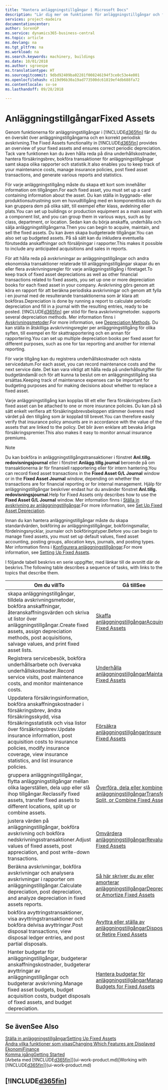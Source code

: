 ```yaml
---
title: "Hantera anläggningstillgångar | Microsoft Docs"
description: "Lär dig mer om funktionen för anläggningstillgångar och få en översikt över hur du arbetar med anläggningstillgångar."
services: project-madeira
documentationcenter: 
author: SorenGP
ms.service: dynamics365-business-central
ms.topic: article
ms.devlang: na
ms.tgt_pltfrm: na
ms.workload: na
ms.search.keywords: machinery, buildings
ms.date: 10/01/2018
ms.author: sgroespe
ms.translationtype: HT
ms.sourcegitcommit: 9dbd92409ba02281f008246194f3ce0c53e4e001
ms.openlocfilehash: e119d96b30a19ad773500dc61819ef4db688fa72
ms.contentlocale: sv-se
ms.lasthandoff: 09/28/2018

---
```

# <a name="fixed-assets"></a><span data-ttu-id="a2c60-103">Anläggningstillgångar</span><span class="sxs-lookup"><span data-stu-id="a2c60-103">Fixed Assets</span></span>
<span data-ttu-id="a2c60-104">Genom funktionerna för anläggningstillgångar i [!INCLUDE[d365fin](includes/d365fin_md.md)] får du en översikt över anläggningstillgångarna och en korrekt periodisk avskrivning.</span><span class="sxs-lookup"><span data-stu-id="a2c60-104">The Fixed Assets functionality in [!INCLUDE[d365fin](includes/d365fin_md.md)] provides an overview of your fixed assets and ensures correct periodic depreciation.</span></span> <span data-ttu-id="a2c60-105">Tack vare funktionen kan du även hålla reda på dina underhållskostnader, hantera försäkringsbrev, bokföra transaktioner för anläggningstillgångar samt skapa olika rapporter och statistik.</span><span class="sxs-lookup"><span data-stu-id="a2c60-105">It also enables you to keep track of your maintenance costs, manage insurance policies, post fixed asset transactions, and generate various reports and statistics.</span></span>

<span data-ttu-id="a2c60-106">För varje anläggningstillgång måste du skapa ett kort som innehåller information om tillgången.</span><span class="sxs-lookup"><span data-stu-id="a2c60-106">For each fixed asset, you must set up a card containing information about the asset.</span></span> <span data-ttu-id="a2c60-107">Du kan ställa in byggnads- eller produktionsutrustning som en huvudtillgång med en komponentlista och du kan gruppera dem på olika sätt, till exempel efter klass, avdelning eller plats.</span><span class="sxs-lookup"><span data-stu-id="a2c60-107">You can set up buildings or production equipment as a main asset with a component list, and you can group them in various ways, such as by class, department, or location.</span></span> <span data-ttu-id="a2c60-108">Sedan kan du börja anskaffa, underhålla och sälja anläggningstillgångarna.</span><span class="sxs-lookup"><span data-stu-id="a2c60-108">Then you can begin to acquire, maintain, and sell the fixed assets.</span></span> <span data-ttu-id="a2c60-109">Du kan även skapa budgeterade tillgångar.</span><span class="sxs-lookup"><span data-stu-id="a2c60-109">You can also set up budgeted assets.</span></span> <span data-ttu-id="a2c60-110">På så sätt kan du inkludera eventuella förutsedda anskaffningar och försäljningar i rapporter.</span><span class="sxs-lookup"><span data-stu-id="a2c60-110">This makes it possible to include any anticipated acquisitions and sales in reports.</span></span>

<span data-ttu-id="a2c60-111">För att hålla reda på avskrivningar av anläggningstillgångar och andra ekonomiska transaktioner relaterade till anläggningstillgångar skapar du en eller flera avskrivningsregler för varje anläggningstillgång i företaget.</span><span class="sxs-lookup"><span data-stu-id="a2c60-111">To keep track of fixed asset depreciations as well as other financial transactions related to fixed assets, you set up one or more depreciation books for each fixed asset in your company.</span></span> <span data-ttu-id="a2c60-112">Avskrivning görs genom att köra en rapport för att beräkna periodiska avskrivningar och genom att fylla i en journal med de resulterande transaktionerna som är klara att bokföras.</span><span class="sxs-lookup"><span data-stu-id="a2c60-112">Depreciation is done by running a report to calculate periodic depreciation and fill in a journal with the resulting entries, ready to be posted.</span></span> [!INCLUDE[d365fin](includes/d365fin_md.md)] <span data-ttu-id="a2c60-113">ger stöd för flera avskrivningmetoder.</span><span class="sxs-lookup"><span data-stu-id="a2c60-113"> supports several depreciation methods.</span></span> <span data-ttu-id="a2c60-114">Mer information finns i [Avskrivningsmetoder](fa-depreciation-methods.md).</span><span class="sxs-lookup"><span data-stu-id="a2c60-114">For more information, see [Depreciation Methods](fa-depreciation-methods.md).</span></span> <span data-ttu-id="a2c60-115">Du kan ställa in åtskilliga avskrivningsregler per anläggningstillgång för olika syften, till exempel en för skattrapportering och en annan för rapportering.</span><span class="sxs-lookup"><span data-stu-id="a2c60-115">You can set up multiple depreciation books per fixed asset for different purposes, such as one for tax reporting and another for internal reporting.</span></span>

<span data-ttu-id="a2c60-116">För varje tillgång kan du registrera underhållskostnader och nästa servicedatum.</span><span class="sxs-lookup"><span data-stu-id="a2c60-116">For each asset, you can record maintenance costs and the next service date.</span></span> <span data-ttu-id="a2c60-117">Det kan vara viktigt att hålla reda på underhållsutgifter för budgetändamål och för att kunna ta beslut om en anläggningstillgång ska ersättas.</span><span class="sxs-lookup"><span data-stu-id="a2c60-117">Keeping track of maintenance expenses can be important for budgeting purposes and for making decisions about whether to replace a fixed asset.</span></span>

<span data-ttu-id="a2c60-118">Varje anläggningstillgång kan kopplas till ett eller flera försäkringsbrev.</span><span class="sxs-lookup"><span data-stu-id="a2c60-118">Each fixed asset can be attached to one or more insurance policies.</span></span> <span data-ttu-id="a2c60-119">Du kan på så sätt enkelt verifiera att försäkringsbrevsbeloppen stämmer överens med värdet på den tillgång som är kopplad till brevet.</span><span class="sxs-lookup"><span data-stu-id="a2c60-119">You can therefore easily verify that insurance policy amounts are in accordance with the value of the assets that are linked to the policy.</span></span> <span data-ttu-id="a2c60-120">Det blir även enklare att bevaka årliga försäkringspremier.</span><span class="sxs-lookup"><span data-stu-id="a2c60-120">This also makes it easy to monitor annual insurance premiums.</span></span>

> [!NOTE]  
>   <span data-ttu-id="a2c60-121">Du kan bokföra in anläggningstillgångstransaktioner i fönstret **Anl.tillg. redovisningsjournal** eller i fönstret **Anlägg.tillg.journal** beroende på om transaktionerna är för finansiell rapportering eller för intern hantering.</span><span class="sxs-lookup"><span data-stu-id="a2c60-121">You can record fixed asset transactions in the **Fixed Asset G/L Journal** window or in the **Fixed Asset Journal** window, depending on whether the transactions are for financial reporting or for internal management.</span></span> <span data-ttu-id="a2c60-122">Hjälp för anläggningstillgångar beskriver endast hur du använder fönstret **Anl.tillg. redovisningsjournal**.</span><span class="sxs-lookup"><span data-stu-id="a2c60-122">Help for Fixed Assets only describes how to use the **Fixed Asset G/L Journal** window.</span></span> <span data-ttu-id="a2c60-123">Mer information finns i [Ställa in avskrivning av anläggningstillgångar](fa-how-setup-depreciation.md).</span><span class="sxs-lookup"><span data-stu-id="a2c60-123">For more information, see [Set Up Fixed Asset Depreciation](fa-how-setup-depreciation.md).</span></span>

<span data-ttu-id="a2c60-124">Innan du kan hantera anläggningstillgångar måste du skapa standardvärden, bokföring av anläggningstillgångar, bokföringsmallar, fördelningsnycklar, journaler och bokföringstyper.</span><span class="sxs-lookup"><span data-stu-id="a2c60-124">Before you can begin to manage fixed assets, you must set up default values, fixed asset accounting, posting groups, allocation keys, journals, and posting types.</span></span> <span data-ttu-id="a2c60-125">Mer information finns i [Konfigurera anläggningstillgångar](fa-setup.md).</span><span class="sxs-lookup"><span data-stu-id="a2c60-125">For more information, see [Setting Up Fixed Assets](fa-setup.md).</span></span>

<span data-ttu-id="a2c60-126">I följande tabell beskrivs en serie uppgifter, med länkar till de avsnitt där de beskrivs.</span><span class="sxs-lookup"><span data-stu-id="a2c60-126">The following table describes a sequence of tasks, with links to the topics that describe them.</span></span>

| <span data-ttu-id="a2c60-127">Om du vill</span><span class="sxs-lookup"><span data-stu-id="a2c60-127">To</span></span> | <span data-ttu-id="a2c60-128">Gå till</span><span class="sxs-lookup"><span data-stu-id="a2c60-128">See</span></span> |
| --- | --- |
| <span data-ttu-id="a2c60-129">skapa anläggningstillgångar, tilldela avskrivningsmetoder, bokföra anskaffningar, återanskaffningsvärden och skriva ut listor över anläggningstillgångar.</span><span class="sxs-lookup"><span data-stu-id="a2c60-129">Create fixed assets, assign depreciation methods, post acquisitions, salvage values, and print fixed asset lists.</span></span> |[<span data-ttu-id="a2c60-130">Skaffa anläggningstillgångar</span><span class="sxs-lookup"><span data-stu-id="a2c60-130">Acquire Fixed Assets</span></span>](fa-how-acquire.md) |
| <span data-ttu-id="a2c60-131">Registrera servicebesök, bokföra underhållsarbete och övervaka underhållskostnader.</span><span class="sxs-lookup"><span data-stu-id="a2c60-131">Record service visits, post maintenance costs, and monitor maintenance costs.</span></span> |[<span data-ttu-id="a2c60-132">Underhålla anläggningstillgångar</span><span class="sxs-lookup"><span data-stu-id="a2c60-132">Maintain Fixed Assets</span></span>](fa-how-maintain.md) |
| <span data-ttu-id="a2c60-133">Uppdatera försäkringsinformation, bokföra anskaffningskostnader i försäkringsbrev, ändra försäkringsskydd, visa försäkringsstatistik och visa listor över försäkringsbrev.</span><span class="sxs-lookup"><span data-stu-id="a2c60-133">Update insurance information, post acquisition costs to insurance policies, modify insurance coverage, view insurance statistics, and list insurance policies.</span></span> |[<span data-ttu-id="a2c60-134">Försäkra anläggningstillgångar</span><span class="sxs-lookup"><span data-stu-id="a2c60-134">Insure Fixed Assets</span></span>](fa-how-insure.md) |
| <span data-ttu-id="a2c60-135">gruppera anläggningstillgångar, flytta anläggningstillgångar mellan olika lagerställen, dela upp eller slå ihop tillgångar.</span><span class="sxs-lookup"><span data-stu-id="a2c60-135">Reclassify fixed assets, transfer fixed assets to different locations, split up or combine assets.</span></span> |[<span data-ttu-id="a2c60-136">Överföra, dela eller kombinera anläggningstillgångar</span><span class="sxs-lookup"><span data-stu-id="a2c60-136">Transfer, Split, or Combine Fixed Assets</span></span>](fa-how-trans-split-combine.md) |
| <span data-ttu-id="a2c60-137">justera värden på anläggningstillgångar, bokföra avskrivning och bokföra nedskrivningsstransaktioner.</span><span class="sxs-lookup"><span data-stu-id="a2c60-137">Adjust values of fixed assets, post appreciation, and post write-down transactions.</span></span> |[<span data-ttu-id="a2c60-138">Omvärdera anläggningstillgångar</span><span class="sxs-lookup"><span data-stu-id="a2c60-138">Revalue Fixed Assets</span></span>](fa-how-revalue.md) |
| <span data-ttu-id="a2c60-139">Beräkna avskrivningar, bokföra avskrivningar och analysera avskrivningar i rapporter om anläggningstillgångar.</span><span class="sxs-lookup"><span data-stu-id="a2c60-139">Calculate depreciation, post depreciation, and  analyze depreciation in fixed assets reports.</span></span> |[<span data-ttu-id="a2c60-140">Så här skriver du av eller amorterar anläggningstillgångar</span><span class="sxs-lookup"><span data-stu-id="a2c60-140">Depreciate or Amortize Fixed Assets</span></span>](fa-how-depreciate-amortize.md) |
| <span data-ttu-id="a2c60-141">bokföra avyttringstransaktioner, visa avyttringstransaktioner och bokföra delvisa avyttringar.</span><span class="sxs-lookup"><span data-stu-id="a2c60-141">Post disposal transactions, view disposal ledger entries, and post partial disposals.</span></span> |[<span data-ttu-id="a2c60-142">Avyttra eller ställa av anläggningstillgångar</span><span class="sxs-lookup"><span data-stu-id="a2c60-142">Dispose of or Retire Fixed Assets</span></span>](fa-how-dispose-retire.md) |
| <span data-ttu-id="a2c60-143">Hanter budgetar för anläggningstillgångar, budgeterar anskaffningskostnader, budgeterar avyttringar av anläggningstillgångar och budgeterar avskrivning.</span><span class="sxs-lookup"><span data-stu-id="a2c60-143">Manage fixed asset budgets, budget acquisition costs, budget disposals of fixed assets, and budget depreciation.</span></span> |[<span data-ttu-id="a2c60-144">Hantera budgetar för anläggningstillgångar</span><span class="sxs-lookup"><span data-stu-id="a2c60-144">Manage Budgets for Fixed Assets</span></span>](fa-how-manage-budgets.md) |

## <a name="see-also"></a><span data-ttu-id="a2c60-145">Se även</span><span class="sxs-lookup"><span data-stu-id="a2c60-145">See Also</span></span>
[<span data-ttu-id="a2c60-146">Ställa in anläggningstillgångar</span><span class="sxs-lookup"><span data-stu-id="a2c60-146">Setting Up Fixed Assets</span></span>](fa-setup.md)  
[<span data-ttu-id="a2c60-147">Ändra vilka funktioner som visas</span><span class="sxs-lookup"><span data-stu-id="a2c60-147">Changing Which Features are Displayed</span></span>](ui-experiences.md)  
[<span data-ttu-id="a2c60-148">Ekonomi</span><span class="sxs-lookup"><span data-stu-id="a2c60-148">Finance</span></span>](finance.md)  
[<span data-ttu-id="a2c60-149">Komma igång</span><span class="sxs-lookup"><span data-stu-id="a2c60-149">Getting Started</span></span>](product-get-started.md)  
<span data-ttu-id="a2c60-150">[Arbeta med [!INCLUDE[d365fin](includes/d365fin_md.md)]](ui-work-product.md)</span><span class="sxs-lookup"><span data-stu-id="a2c60-150">[Working with [!INCLUDE[d365fin](includes/d365fin_md.md)]](ui-work-product.md)</span></span>

## [!INCLUDE[d365fin](includes/free_trial_md.md)]  
 

